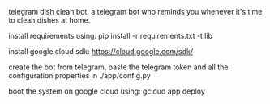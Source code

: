 telegram dish clean bot. 
a telegram bot who reminds you whenever it's time to clean dishes at home.

install requirements using:
pip install -r requirements.txt -t lib

install google cloud sdk:
https://cloud.google.com/sdk/

create the bot from telegram, paste the telegram token and all the configuration properties in ./app/config.py

boot the system on google cloud using:
gcloud app deploy
